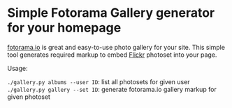 Simple Fotorama Gallery generator for your homepage
===================================================

[fotorama.io](http://fotorama.io/) is great and easy-to-use photo gallery for your site.
This simple tool generates required markup to embed [Flickr](https://flickr.com/) photoset into your page. 

Usage:

`./gallery.py albums --user ID`: list all photosets for given user
`./gallery.py gallery --set ID`: generate fotorama.io gallery markup for given photoset